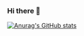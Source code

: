 ### Hi there 👋

<!--
**GISGIT/GISGIT** is a ✨ _special_ ✨ repository because its `README.md` (this file) appears on your GitHub profile.

Here are some ideas to get you started:

- 🔭 working on Chinese Academy of Agricultural Sciences
- 🌱 Learning computer vision and deep learning segmentation
- 📫 My email address is 1158881587@qq.com
-->

[![Anurag's GitHub stats](https://github-readme-stats.vercel.app/api?username=GISGIT&show_icons=true&theme=radical)](https://github.com/anuraghazra/github-readme-stats)

